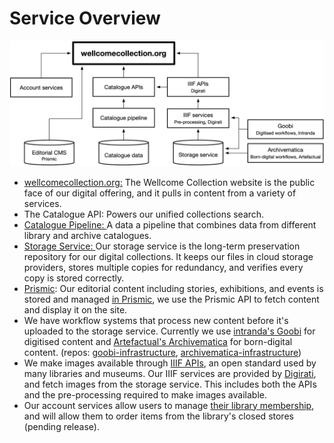# Service Overview

![A diagram showing the major services in wellcomecollection.org](https://raw.githubusercontent.com/wellcomecollection/.github/main/profile/services.png)

* [wellcomecollection.org:](https://app.gitbook.com/o/-LumfFcEMKx4gYXKAZTQ/s/mNeKBZYcfnVQtLDYvJ5T/) The Wellcome Collection website is the public face of our digital offering, and it pulls in content from a variety of services.
* The Catalogue API: Powers our unified collections search.&#x20;
* [Catalogue Pipeline: ](https://app.gitbook.com/o/-LumfFcEMKx4gYXKAZTQ/s/ugy1ZKDdm0lDIJmianqu/)A data a pipeline that combines data from different library and archive catalogues.
* [Storage Service: ](https://app.gitbook.com/o/-LumfFcEMKx4gYXKAZTQ/s/5fJiiTl4PgHkFAzFiHc8/)Our storage service is the long-term preservation repository for our digital collections. It keeps our files in cloud storage providers, stores multiple copies for redundancy, and verifies every copy is stored correctly.
* [Prismic](https://app.gitbook.com/o/-LumfFcEMKx4gYXKAZTQ/s/451yLOIRTl5YiAJ88yIL/): Our editorial content including stories, exhibitions, and events is stored and managed [in Prismic](https://prismic.io/), we use the Prismic API to fetch content and display it on the site.
* We have workflow systems that process new content before it's uploaded to the storage service. Currently we use [intranda's Goobi](https://www.intranda.com/en/digiverso/goobi/goobi-overview/) for digitised content and [Artefactual's Archivematica](https://www.archivematica.org/en/) for born-digital content. (repos: [goobi-infrastructure](https://github.com/wellcomecollection/goobi-infrastructure), [archivematica-infrastructure](https://github.com/wellcomecollection/archivematica-infrastructure))
* We make images available through [IIIF APIs](https://iiif.io/api/), an open standard used by many libraries and museums. Our IIIF services are provided by [Digirati](https://digirati.com/), and fetch images from the storage service. This includes both the APIs and the pre-processing required to make images available.
* Our account services allow users to manage [their library membership](https://wellcomecollection.org/pages/X\_2eexEAACQAZLBi), and will allow them to order items from the library's closed stores (pending release).
